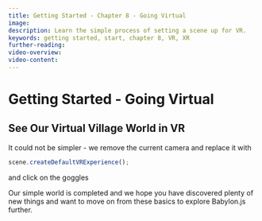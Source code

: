 ```yaml
---
title: Getting Started - Chapter 8 - Going Virtual
image: 
description: Learn the simple process of setting a scene up for VR.
keywords: getting started, start, chapter 8, VR, XR
further-reading:
video-overview:
video-content:
---
```



# Getting Started - Going Virtual

## See Our Virtual Village World in VR

It could not be simpler - we remove the current camera and replace it with

```javascript
scene.createDefaultVRExperience();
```

and click on the goggles

<Playground id="#KBS9I5#99" title="Setting Up VR" description="Set your scene up for VR with one line of code." image="/img/playgroundsAndNMEs/gettingStartedVR.jpg"/>

Our simple world is completed and we hope you have discovered plenty of new things and want to move on from these basics to explore Babylon.js further. 